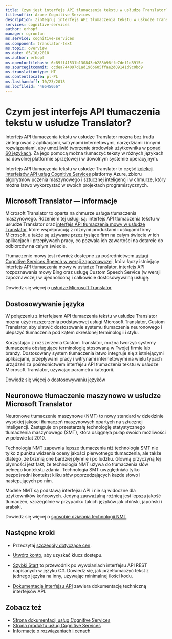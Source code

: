 ```yaml
---
title: Czym jest interfejs API tłumaczenia tekstu w usłudze Translator?
titlesuffix: Azure Cognitive Services
description: Zintegruj interfejs API tłumaczenia tekstu w usłudze Translator z aplikacjami, witrynami internetowymi, narzędziami i innymi rozwiązaniami, aby umożliwić tworzenie środowisk użytkownika w wielu językach.
services: cognitive-services
author: erhopf
manager: cgronlun
ms.service: cognitive-services
ms.component: translator-text
ms.topic: overview
ms.date: 05/10/2018
ms.author: erhopf
ms.openlocfilehash: 6c89ff41531b130843eb288b98ffe7def1d8915e
ms.sourcegitcommit: ccdea744097d1ad196b605ffae2d09141d9c0bd9
ms.translationtype: HT
ms.contentlocale: pl-PL
ms.lasthandoff: 10/23/2018
ms.locfileid: "49645056"
---
```

# <a name="what-is-translator-text-api"></a>Czym jest interfejs API tłumaczenia tekstu w usłudze Translator?

Interfejs API tłumaczenia tekstu w usłudze Translator można bez trudu zintegrować z aplikacjami, witrynami internetowymi, narzędziami i innymi rozwiązaniami, aby umożliwić tworzenie środowisk użytkownika w [ponad 60 językach](languages.md). Za jego pomocą można tłumaczyć teksty w różnych językach na dowolnej platformie sprzętowej i w dowolnym systemie operacyjnym.

Interfejs API tłumaczenia tekstu w usłudze Translator to część [kolekcji interfejsów API usług Cognitive Services](https://docs.microsoft.com/azure/#pivot=products&panel=ai) platformy Azure, zbioru algorytmów uczenia maszynowego i sztucznej inteligencji w chmurze, który można łatwo wykorzystać w swoich projektach programistycznych.

## <a name="about-microsoft-translator"></a>Microsoft Translator — informacje

Microsoft Translator to oparta na chmurze usługa tłumaczenia maszynowego. Rdzeniem tej usługi są: interfejs API tłumaczenia tekstu w usłudze Translator oraz [interfejs API tłumaczenia mowy w usłudze Translator](https://docs.microsoft.com/azure/cognitive-services/speech-service/speech-translation), które współpracują z różnymi produktami i usługami firmy Microsoft, a także są używane przez tysiące firm na całym świecie w ich aplikacjach i przepływach pracy, co pozwala ich zawartości na dotarcie do odbiorców na całym świecie.

Tłumaczenie mowy jest również dostępne za pośrednictwem [usługi Cognitive Services Speech w wersji zapoznawczej](https://docs.microsoft.com/azure/cognitive-services/speech-service/), która łączy istniejący interfejs API tłumaczenia mowy w usłudze Translator, interfejs API rozpoznawania mowy Bing oraz usługę Custom Speech Service (w wersji zapoznawczej) w ujednoliconą i całkowicie dostosowywalną usługę.  

Dowiedz się więcej o [usłudze Microsoft Translator](https://www.microsoft.com/en-us/translator/home.aspx)

## <a name="language-customization"></a>Dostosowywanie języka

W połączeniu z interfejsem API tłumaczenia tekstu w usłudze Translator można użyć rozszerzenia podstawowej usługi Microsoft Translator, Custom Translator, aby ułatwić dostosowanie systemu tłumaczenia neuronowego i ulepszyć tłumaczenia pod kątem określonej terminologii i stylu.

Korzystając z rozszerzenia Custom Translator, można tworzyć systemy tłumaczenia obsługujące terminologię stosowaną w Twojej firmie lub branży. Dostosowany system tłumaczenia łatwo integruje się z istniejącymi aplikacjami, przepływami pracy i witrynami internetowymi na wielu typach urządzeń za pośrednictwem interfejsu API tłumaczenia tekstu w usłudze Microsoft Translator, używając parametru kategorii.

Dowiedz się więcej o [dostosowywaniu języków](customization.md)

## <a name="microsoft-translator-neural-machine-translation"></a>Neuronowe tłumaczenie maszynowe w usłudze Microsoft Translator

Neuronowe tłumaczenie maszynowe (NMT) to nowy standard w dziedzinie wysokiej jakości tłumaczeń maszynowych opartych na sztucznej inteligencji. Zastępuje on przestarzałą technologię statystycznego tłumaczenia maszynowego (SMT), która osiągnęła pułap swoich możliwości w połowie lat 2010.

Technologia NMT zapewnia lepsze tłumaczenia niż technologia SMT nie tylko z punktu widzenia oceny jakości pierwotnego tłumaczenia, ale także dlatego, że brzmią one bardziej płynnie i po ludzku. Główną przyczyną tej płynności jest fakt, że technologia NMT używa do tłumaczenia słów pełnego kontekstu zdania. Technologia SMT uwzględniała tylko bezpośredni kontekst kilku słów poprzedzających każde słowo i następujących po nim.

Modele NMT są podstawą interfejsu API i nie są widoczne dla użytkowników końcowych. Jedyną zauważalną różnicą jest lepsza jakość tłumaczeń, szczególnie w przypadku takich języków jak chiński, japoński i arabski.

Dowiedz się więcej o [sposobie działania technologii NMT](https://www.microsoft.com/en-us/translator/mt.aspx#nnt)

## <a name="next-steps"></a>Następne kroki

- Przeczytaj [szczegóły dotyczące cen](https://azure.microsoft.com/pricing/details/cognitive-services/translator-text-api/).

- [Utwórz konto](translator-text-how-to-signup.md), aby uzyskać klucz dostępu.

- [Szybki Start](quickstarts/csharp.md) to przewodnik po wywołaniach interfejsu API REST napisanych w języku C#. Dowiedz się, jak przetłumaczyć tekst z jednego języka na inny, używając minimalnej ilości kodu.

- [Dokumentacja interfejsu API](https://docs.microsoft.com/azure/cognitive-services/Translator/reference/v3-0-reference) zawiera dokumentację techniczną interfejsów API.

## <a name="see-also"></a>Zobacz też

- [Strona dokumentacji usług Cognitive Services](https://docs.microsoft.com/azure/#pivot=products&panel=ai)
- [Strona produktu usług Cognitive Services](https://azure.microsoft.com/services/cognitive-services/)
- [Informacje o rozwiązaniach i cenach](https://www.microsoft.com/en-us/translator/default.aspx)
